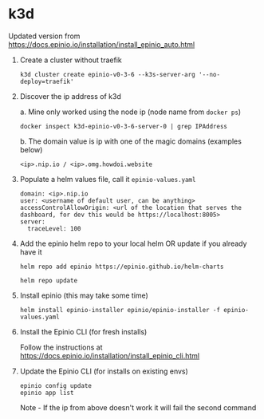 # k3d

Updated version from https://docs.epinio.io/installation/install_epinio_auto.html

1. Create a cluster without traefik
   ```
   k3d cluster create epinio-v0-3-6 --k3s-server-arg '--no-deploy=traefik'
   ```
2. Discover the ip address of k3d

   a. Mine only worked using the node ip (node name from `docker ps`)
      ```
      docker inspect k3d-epinio-v0-3-6-server-0 | grep IPAddress
      ```
   b. The domain value is ip with one of the magic domains (examples below)
      ```
      <ip>.nip.io / <ip>.omg.howdoi.website
      ```
3. Populate a helm values file, call it `epinio-values.yaml`
   ```
   domain: <ip>.nip.io
   user: <username of default user, can be anything>
   accessControlAllowOrigin: <url of the location that serves the dashboard, for dev this would be https://localhost:8005>
   server:
     traceLevel: 100
   ```
4. Add the epinio helm repo to your local helm OR update if you already have it
   ```
   helm repo add epinio https://epinio.github.io/helm-charts
   ```
   ```
   helm repo update
   ```
5. Install epinio (this may take some time)
   ```
   helm install epinio-installer epinio/epinio-installer -f epinio-values.yaml
   ```
6. Install the Epinio CLI (for fresh installs)

   Follow the instructions at https://docs.epinio.io/installation/install_epinio_cli.html

7. Update the Epinio CLI (for installs on existing envs) 
   ```
   epinio config update
   epinio app list
   ```
   Note - If the ip from above doesn't work it will fail the second command

